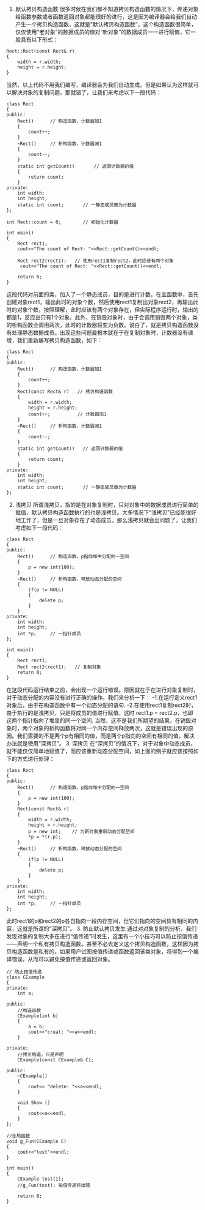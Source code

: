 1. 默认拷贝构造函数
很多时候在我们都不知道拷贝构造函数的情况下，传递对象给函数参数或者函数返回对象都能很好的进行，这是因为编译器会给我们自动产生一个拷贝构造函数，这就是“默认拷贝构造函数”，这个构造函数很简单，仅仅使用“老对象”的数据成员的值对“新对象”的数据成员一一进行赋值，它一般具有以下形式：
```
Rect::Rect(const Rect& r)
{
    width = r.width;
    height = r.height;
}
```
 当然，以上代码不用我们编写，编译器会为我们自动生成。但是如果认为这样就可以解决对象的复制问题，那就错了，让我们来考虑以下一段代码：
```
class Rect
{
public:
    Rect()      // 构造函数，计数器加1
    {
        count++;
    }
    ~Rect()     // 析构函数，计数器减1
    {
        count--;
    }
    static int getCount()       // 返回计数器的值
    {
        return count;
    }
private:
    int width;
    int height;
    static int count;       // 一静态成员做为计数器
};

int Rect::count = 0;        // 初始化计数器

int main()
{
    Rect rect1;
    cout<<"The count of Rect: "<<Rect::getCount()<<endl;

    Rect rect2(rect1);   // 使用rect1复制rect2，此时应该有两个对象
     cout<<"The count of Rect: "<<Rect::getCount()<<endl;

    return 0;
}
```
这段代码对前面的类，加入了一个静态成员，目的是进行计数。在主函数中，首先创建对象rect1，输出此时的对象个数，然后使用rect1复制出对象rect2，再输出此时的对象个数，按照理解，此时应该有两个对象存在，但实际程序运行时，输出的都是1，反应出只有1个对象。此外，在销毁对象时，由于会调用销毁两个对象，类的析构函数会调用两次，此时的计数器将变为负数。说白了，就是拷贝构造函数没有处理静态数据成员。出现这些问题最根本就在于在复制对象时，计数器没有递增，我们重新编写拷贝构造函数，如下：
```
class Rect
{
public:
    Rect()      // 构造函数，计数器加1
    {
        count++;
    }
    Rect(const Rect& r)   // 拷贝构造函数
    {
        width = r.width;
        height = r.height;
        count++;          // 计数器加1
    }
    ~Rect()     // 析构函数，计数器减1
    {
        count--;
    }
    static int getCount()   // 返回计数器的值
    {
        return count;
    }
private:
    int width;
    int height;
    static int count;       // 一静态成员做为计数器
};
```
2. 浅拷贝
所谓浅拷贝，指的是在对象复制时，只对对象中的数据成员进行简单的赋值，默认拷贝构造函数执行的也是浅拷贝。大多情况下“浅拷贝”已经能很好地工作了，但是一旦对象存在了动态成员，那么浅拷贝就会出问题了，让我们考虑如下一段代码：
```
class Rect
{
public:
    Rect()      // 构造函数，p指向堆中分配的一空间
    {
        p = new int(100);
    }
    ~Rect()     // 析构函数，释放动态分配的空间
    {
        if(p != NULL)
        {
            delete p;
        }
    }
private:
    int width;
    int height;
    int *p;     // 一指针成员
};

int main()
{
    Rect rect1;
    Rect rect2(rect1);   // 复制对象
    return 0;
}
```
在这段代码运行结束之前，会出现一个运行错误。原因就在于在进行对象复制时，对于动态分配的内容没有进行正确的操作。我们来分析一下：
-1.在运行定义rect1对象后，由于在构造函数中有一个动态分配的语句.
-2.在使用rect1复制rect2时，由于执行的是浅拷贝，只是将成员的值进行赋值，这时 rect1.p = rect2.p，也即这两个指针指向了堆里的同一个空间.
当然，这不是我们所期望的结果，在销毁对象时，两个对象的析构函数将对同一个内存空间释放两次，这就是错误出现的原因。我们需要的不是两个p有相同的值，而是两个p指向的空间有相同的值，解决办法就是使用“深拷贝”。
3. 深拷贝
在“深拷贝”的情况下，对于对象中动态成员，就不能仅仅简单地赋值了，而应该重新动态分配空间，如上面的例子就应该按照如下的方式进行处理：
```
class Rect
{
public:
    Rect()      // 构造函数，p指向堆中分配的一空间
    {
        p = new int(100);
    }
    Rect(const Rect& r)
    {
        width = r.width;
        height = r.height;
        p = new int;    // 为新对象重新动态分配空间
        *p = *(r.p);
    }
    ~Rect()     // 析构函数，释放动态分配的空间
    {
        if(p != NULL)
        {
            delete p;
        }
    }
private:
    int width;
    int height;
    int *p;     // 一指针成员
};
```
此时rect1的p和rect2的p各自指向一段内存空间，但它们指向的空间具有相同的内容，这就是所谓的“深拷贝”。
3. 防止默认拷贝发生
通过对对象复制的分析，我们发现对象的复制大多在进行“值传递”时发生，这里有一个小技巧可以防止按值传递——声明一个私有拷贝构造函数。甚至不必去定义这个拷贝构造函数，这样因为拷贝构造函数是私有的，如果用户试图按值传递或函数返回该类对象，将得到一个编译错误，从而可以避免按值传递或返回对象。
```
// 防止按值传递
class CExample 
{
private:
	int a;

public:
	//构造函数
	CExample(int b)
	{ 
		a = b;
		cout<<"creat: "<<a<<endl;
	}

private:
	//拷贝构造，只是声明
	CExample(const CExample& C);

public:
	~CExample()
	{
		cout<< "delete: "<<a<<endl;
	}

    void Show ()
	{
        cout<<a<<endl;
    }
};

//全局函数
void g_Fun(CExample C)
{
	cout<<"test"<<endl;
}

int main()
{
	CExample test(1);
	//g_Fun(test); 按值传递将出错
	
	return 0;
} 
```


